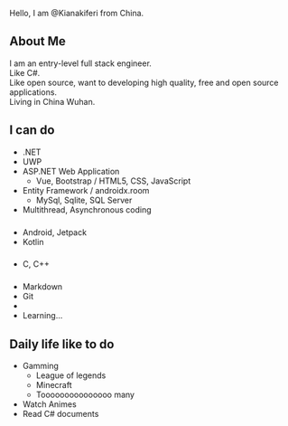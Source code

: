 Hello, I am @Kianakiferi from China.
## About Me
I am an entry-level full stack engineer.  
Like C#.  
Like open source, want to developing high quality, free and open source applications.  
Living in China Wuhan.  

## I can do

- .NET
- UWP
- ASP.NET Web Application
  - Vue, Bootstrap / HTML5, CSS, JavaScript
- Entity Framework / androidx.room
  - MySql, Sqlite, SQL Server
 - Multithread, Asynchronous coding
 
###  

- Android, Jetpack
- Kotlin

###  

- C, C++

###

- Markdown
- Git
- 
- Learning...

##  Daily life like to do
- Gamming
  - League of legends
  - Minecraft
  - Tooooooooooooooo many
- Watch Animes
- Read C# documents
